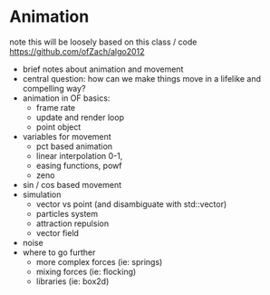 Animation
=========

note this will be loosely based on this class / code
https://github.com/ofZach/algo2012

- brief notes about animation and movement
- central question: how can we make things move in a lifelike and compelling way?
- animation in OF basics: 
    - frame rate
    - update and render loop
    - point object
- variables for movement
    - pct based animation
    - linear interpolation 0-1, 
    - easing functions, powf
    - zeno
- sin / cos based movement
- simulation
    - vector vs point (and disambiguate with std::vector)
    - particles system
    - attraction repulsion
    - vector field
- noise
- where to go further
    - more complex forces (ie: springs)
    - mixing forces (ie: flocking)
    - libraries (ie: box2d)

